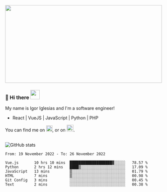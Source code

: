 <img src="https://c.tenor.com/KjVxfRrrncUAAAAd/matrix.gif" width="100%" height="250px">

### 🔭 Hi there <img src="https://raw.githubusercontent.com/MartinHeinz/MartinHeinz/master/wave.gif" width="30px">


My name is Igor Iglesias and I'm a software engineer!
<br>

<ul>
  <li> React | VueJS | JavaScript | Python | PHP </li>
</ul>
You can find me on <a href="https://twitter.com/IgorIglesias5"><img src="https://i.imgur.com/JLLlB5S.png" width="20px"></a>, or on <a href="https://www.linkedin.com/in/igor-iglesias-62478428/"><img src="https://i.imgur.com/PXyIkWx.png" width="22px"></a>.

<br>
<br>

![GitHub stats](https://github-readme-stats.vercel.app/api?username=igoiglesias&show_icons=true&count_private=true&theme=chartreuse-dark&hide_title=true)

<!--START_SECTION:waka-->

```text
From: 19 November 2022 - To: 26 November 2022

Vue.js       10 hrs 10 mins  ███████████████████▓░░░░░   78.57 %
Python       2 hrs 12 mins   ████▒░░░░░░░░░░░░░░░░░░░░   17.09 %
JavaScript   13 mins         ▒░░░░░░░░░░░░░░░░░░░░░░░░   01.79 %
HTML         7 mins          ▒░░░░░░░░░░░░░░░░░░░░░░░░   00.98 %
Git Config   3 mins          ░░░░░░░░░░░░░░░░░░░░░░░░░   00.45 %
Text         2 mins          ░░░░░░░░░░░░░░░░░░░░░░░░░   00.38 %
```

<!--END_SECTION:waka-->
